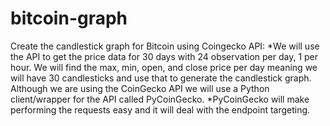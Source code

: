 # bitcoin-graph
Create the candlestick graph for Bitcoin using Coingecko API:
*We will use the API to get the price data for 30 days with 24 observation per day, 1 per hour. We will find the max, min, open, and close price per day meaning we will have 30 candlesticks and use that to generate the candlestick graph. Although we are using the CoinGecko API we will use a Python client/wrapper for the API called PyCoinGecko.
*PyCoinGecko will make performing the requests easy and it will deal with the endpoint targeting.
